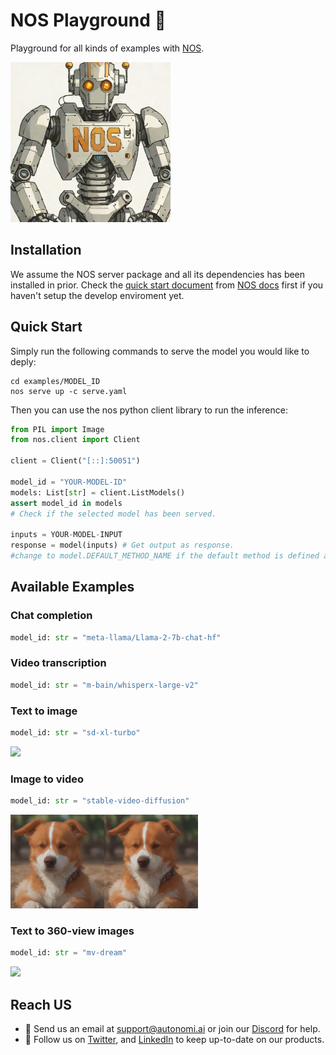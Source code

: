 # NOS Playground 🛝 
Playground for all kinds of examples with [NOS](https://github.com/autonomi-ai/nos).

<img src="assets/exp_txt2img.png" width="256">

## Installation
We assume the NOS server package and all its dependencies has been installed in prior. Check the [quick start document](https://docs.nos.run/docs/quickstart.html) from [NOS docs](https://docs.nos.run/) first if you haven't setup the develop enviroment yet.

## Quick Start
Simply run the following commands to serve the model you would like to deply: 
```console
cd examples/MODEL_ID
nos serve up -c serve.yaml
```
Then you can use the nos python client library to run the inference:
```python
from PIL import Image
from nos.client import Client

client = Client("[::]:50051")

model_id = "YOUR-MODEL-ID"
models: List[str] = client.ListModels()
assert model_id in models 
# Check if the selected model has been served.

inputs = YOUR-MODEL-INPUT
response = model(inputs) # Get output as response.
#change to model.DEFAULT_METHOD_NAME if the default method is defined as  "__call__"
```

## Available Examples

### Chat completion
```python
model_id: str = "meta-llama/Llama-2-7b-chat-hf"
```

### Video transcription
```python
model_id: str = "m-bain/whisperx-large-v2"
```

### Text to image
```python
model_id: str = "sd-xl-turbo"
```
<img src="examples/stable-diffusion-XL-turbo/example.png" width="150">

### Image to video
```python
model_id: str = "stable-video-diffusion"
```
<img src="assets/exp_img2vid_in.png" width="150"><img src="assets/exp_img2vid_out.gif" width="150">

### Text to 360-view images
```python
model_id: str = "mv-dream"
```
<img src="examples/mvdream/example.png" width="600">

## Reach US
* 💬 Send us an email at [support@autonomi.ai](mailto:support@autonomi.ai) or join our [Discord](https://discord.gg/QAGgvTuvgg) for help.
* 📣 Follow us on [Twitter](https://twitter.com/autonomi\_ai), and [LinkedIn](https://www.linkedin.com/company/autonomi-ai) to keep up-to-date on our products.
